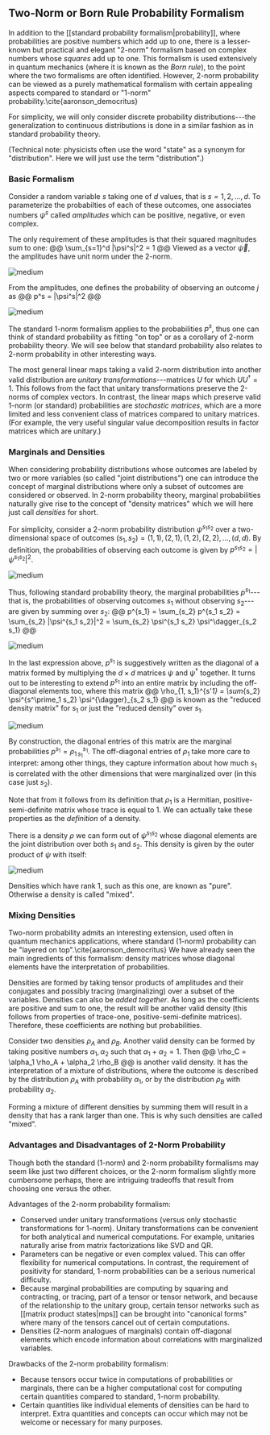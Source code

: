 ## Two-Norm or Born Rule Probability Formalism

In addition to the [[standard probability formalism|probability]], where 
probabilities are positive numbers which add up to one, there is 
a lesser-known but practical and elegant "2-norm" formalism based on complex numbers 
whose *squares* add up to one. This formalism is used extensively
in quantum mechanics (where it is known as the *Born rule*), to the point 
where the two formalisms are often identified.
However, 2-norm probability can be viewed as a purely mathematical formalism
with certain appealing aspects compared to standard or "1-norm" probability.\cite{aaronson_democritus}

For simplicity, we will only consider discrete probability distributions---the generalization to 
continuous distributions is done in a similar fashion as in standard probability theory.

(Technical note: physicists often use the word "state" as a synonym for "distribution". Here
we will just use the term "distribution".)

### Basic Formalism

Consider a random variable $s$ taking one of $d$ values, that is
$s=1,2,...,d$. To parameterize the probabilties of each of these outcomes, one associates
numbers $\psi^s$ called *amplitudes* which can be positive, negative, or even complex.

The only requirement of these amplitudes is that their squared magnitudes sum to one:
@@
\sum_{s=1}^d |\psi^s|^2 = 1
@@
Viewed as a vector $\vec{\psi}$, the amplitudes have unit norm under the 2-norm.

![medium](amp_vector.png)

From the amplitudes, one defines the probability of observing an outcome $j$ as
@@
p^s = |\psi^s|^2
@@

![medium](prob_from_amp.png)

The standard 1-norm formalism applies to the probabilities $p^s$, thus one can think 
of standard probability as fitting "on top" or as a corollary of 2-norm probability theory.
We will see below that standard probability also relates to 2-norm probability
in other interesting ways.

The most general linear maps taking a valid 2-norm distribution into another valid 
distribution are *unitary transformations*---matrices $U$ for which $U U^\dagger = 1$.
This follows from the fact that unitary transformations preserve the 2-norms of complex vectors.
In contrast, the linear maps which preserve valid 1-norm (or standard) probabilities are 
*stochastic matrices*, which are a more limited and less convenient class of matrices
compared to unitary matrices. (For example, the very useful singular value decomposition 
results in factor matrices which are unitary.)


### Marginals and Densities

When considering probability distributions whose outcomes are labeled by two or more
variables (so called "joint distributions") one can introduce the concept of 
marginal distributions where only a subset of outcomes are considered or observed.
In 2-norm probability theory, marginal probabilities naturally give rise to the 
concept of "density matrices" which we will here just call *densities* for short.

For simplicity, consider a 2-norm probability distribution $\psi^{s_1 s_2}$ 
over a two-dimensional space of outcomes $(s_1, s_2) = (1,1), (2,1), (1,2), (2,2), ..., (d,d)$.
By definition, the probabilities of observing each outcome is given by
$p^{s_1 s_2} = |\psi^{s_1 s_2}|^2$. 

![medium](two_variable_amp.png)

Thus, following standard probability theory, the 
marginal probabilities $p^{s_1}$---that is, the probabilities of observing outcomes $s_1$
without observing $s_2$---are given by summing over $s_2$:
@@
p^{s_1} = \sum_{s_2} p^{s_1 s_2} = \sum_{s_2} |\psi^{s_1 s_2}|^2 = \sum_{s_2} \psi^{s_1 s_2} \psi^\dagger_{s_2 s_1}
@@

![medium](marginal_2var.png)

In the last expression above, $p^{s_1}$ is suggestively written as the diagonal of 
a matrix formed by multiplying the $d\times d$ matrices $\psi$ and $\psi^\dagger$ together.
It turns out to be interesting to extend $p^{s_1}$ into an entire matrix by including 
the off-diagonal elements too, where this matrix
@@
\rho_{1\, s_1}^{s'_1} = \sum_{s_2} \psi^{s^\prime_1 s_2} \psi^{\dagger}_{s_2 s_1}
@@
is known as the "reduced density matrix" for $s_1$ or just the "reduced density" over $s_1$. 

![medium](density_2var.png)

By construction, the diagonal entries of this matrix are the marginal probabilities $p^{s_1} = \rho_{1\, s_1}^{s_1}$. 
The off-diagonal entries of $\rho_1$ take more care to interpret: among other things, they capture
information about how much $s_1$ is correlated with the other dimensions that were marginalized over (in this case just $s_2$).

Note that from it follows from its definition that $\rho_1$ is a Hermitian, positive-semi-definite matrix
whose trace is equal to 1. We can actually take these properties as the *definition* of a density.

There is a density $\rho$ we can form out of $\psi^{s_1 s_2}$ whose diagonal elements are the joint distribution 
over both $s_1$ and $s_2$. This density is  given by the outer product of $\psi$ with itself:

![medium](full_density_2var.png)

Densities which have rank 1, such as this one, are known as "pure". 
Otherwise a density is called "mixed".


### Mixing Densities

Two-norm probability admits an interesting extension, used often in quantum mechanics applications,
where standard (1-norm) probability can be "layered on top".\cite{aaronson_democritus}
We have already seen the main ingredients of this formalism: density matrices whose
diagonal elements have the interpretation of probabilities. 

Densities are formed by taking tensor products of amplitudes and their conjugates and 
possibly tracing (marginalizing) over a subset of the variables.
Densities can also be *added together*. As long as the coefficients are positive and
sum to one, the result will be another valid density (this follows from properties of trace-one,
positive-semi-definite matrices). Therefore, these coefficients are nothing but 
probabilities.

Consider two densities $\rho_A$ and $\rho_B$. Another valid density can be formed by taking
positive numbers $\alpha_1, \alpha_2$ such that $\alpha_1 + \alpha_2 = 1$. Then 
@@
\rho_C = \alpha_1 \rho_A + \alpha_2 \rho_B
@@
is another valid density. It has the interpretation of a mixture of distributions, where
the outcome is described by the distribution $\rho_A$ with probability $\alpha_1$, or
by the distribution $\rho_B$ with probability $\alpha_2$.

Forming a mixture of different densities by summing them will result in a density
that has a rank larger than one. This is why such densities are called "mixed".

### Advantages and Disadvantages of 2-Norm Probability

Though both the standard (1-norm) and 2-norm probability formalisms may seem like just
two different choices, or the 2-norm formalism slightly more cumbersome perhaps,
there are intriguing tradeoffs that result from choosing one versus the other.

Advantages of the 2-norm probability formalism:
* Conserved under unitary transformations (versus only stochastic transformations for 1-norm). Unitary transformations can be convenient for both analytical and numerical computations. For example, unitaries naturally arise from matrix factorizations like SVD and QR.
* Parameters can be negative or even complex valued. This can offer flexibility for numerical computations. In contrast, the requirement of positivity for standard, 1-norm probabilities can be a serious numerical difficulty.
* Because marginal probabilities are computing by squaring and contracting, or tracing, part of a tensor or tensor network, and because of the relationship to the unitary group, certain tensor networks such as [[matrix product states|mps]] can be brought into "canonical forms" where many of the tensors cancel out of certain computations.
* Densities (2-norm analogues of marginals) contain off-diagonal elements which encode information about correlations with marginalized variables.

Drawbacks of the 2-norm probability formalism:
* Because tensors occur twice in computations of probabilities or marginals, there can be a higher computational cost for computing certain quantities compared to standard, 1-norm probability.
* Certain quantities like individual elements of densities can be hard to interpret. Extra quantities and concepts can occur which may not be welcome or necessary for many purposes.



